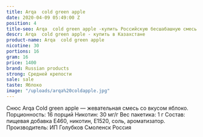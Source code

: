```yaml
---
title: Arqa  cold green apple
date: 2020-04-09 05:49:00 Z
position: 4
title-seo: Arqa  cold green apple -купить Российскую бесшабашную смесь в Казахстане
descr: Arqa  cold green apple - купить в Казахстане
product-name: Arqa  cold green apple
nicotine: 30
portions: 16
gram: 16
price: 1400
brand: Russian products
strong: Средней крепости
sale: sale
taste: Яблоко
image: "/uploads/arqa%20coldapple.jpg"
---
```


Снюс Arqa Cold green apple — жевательная смесь со вкусом яблоко. Порционность: 16 порций Никотин: 30 мг/г Вес пакетика: 1 г Состав: пищевая добавка E460, никотин, E1520, соль, ароматизатор. Производитель: ИП Голубков Смоленск Россия